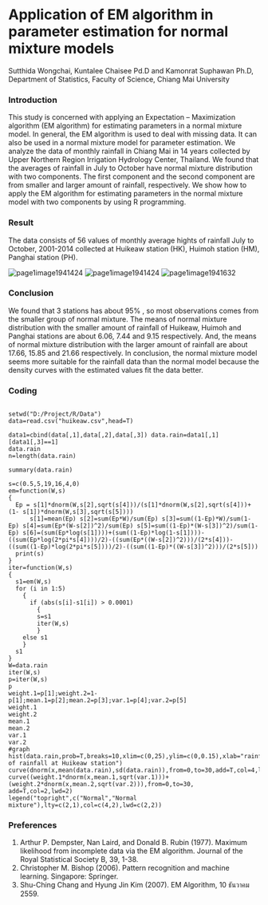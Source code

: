 # Application of EM algorithm in parameter estimation for normal mixture models
Sutthida Wongchai, Kuntalee Chaisee Pd.D and Kamonrat Suphawan Ph.D, Department of Statistics, Faculty of Science, Chiang Mai University



### Introduction

This study is concerned with applying an Expectation – Maximization algorithm (EM algorithm) for estimating parameters in a normal mixture model. In general, the EM algorithm is used to deal with missing data. It can also be used in a normal mixture model for parameter estimation. We analyze the data of monthly rainfall in Chiang Mai in 14 years collected by Upper Northern Region Irrigation Hydrology Center, Thailand. We found that the averages of rainfall in July to October have normal mixture distribution with two components. The first component and the second component are from smaller and larger amount of rainfall, respectively. We show how to apply the EM algorithm for estimating parameters in the normal mixture model with two components by using R programming. 

### Result
The data consists of 56 values of monthly average hights of rainfall July to October, 2001-2014 collected at Huikeaw station (HK), Huimoh station (HM), Panghai station (PH). 

![page1image1941424](https://github.com/jjustjeep/Projects/assets/160230541/4fe727fd-65aa-4da4-a0b0-59305e3834b5)
![page1image1941424](https://github.com/jjustjeep/Projects/assets/160230541/dfd11775-2a5c-429e-9c79-3e6af1911242)
![page1image1941632](https://github.com/jjustjeep/Projects/assets/160230541/2314b996-963c-4091-ac6b-7f3636f269f7)

### Conclusion
We found that 3 stations has about 95% , so most observations comes from the smaller group of normal mixture. The means of normal mixture distribution with the smaller amount of rainfall of Huikeaw, Huimoh and Panghai stations are about 6.06, 7.44 and 9.15 respectively. And, the means of normal mixture distribution with the larger amount of rainfall are about 17.66, 15.85 and 21.66 respectively. 
In conclusion, the normal mixture model seems more suitable for the rainfall data than the normal model because the density curves with the estimated values fit the data better.

### Coding
```@author: Sutthida Wongchai

setwd("D:/Project/R/Data") 
data=read.csv("huikeaw.csv",head=T) 

data1=cbind(data[,1],data[,2],data[,3]) data.rain=data1[,1][data1[,3]==1] 
data.rain 
n=length(data.rain) 

summary(data.rain) 

s=c(0.5,5,19,16,4,0) 
em=function(W,s) 
{ 
  Ep = s[1]*dnorm(W,s[2],sqrt(s[4]))/(s[1]*dnorm(W,s[2],sqrt(s[4]))+(1- s[1])*dnorm(W,s[3],sqrt(s[5]))) 
      s[1]=mean(Ep) s[2]=sum(Ep*W)/sum(Ep) s[3]=sum((1-Ep)*W)/sum(1-Ep) s[4]=sum(Ep*(W-s[2])^2)/sum(Ep) s[5]=sum((1-Ep)*(W-s[3])^2)/sum(1-Ep) s[6]=(sum(Ep*log(s[1])))+(sum((1-Ep)*log(1-s[1])))-((sum(Ep*log(2*pi*s[4])))/2)-((sum(Ep*((W-s[2])^2)))/(2*s[4]))-((sum((1-Ep)*log(2*pi*s[5])))/2)-((sum((1-Ep)*((W-s[3])^2)))/(2*s[5])) 
  print(s) 
} 
iter=function(W,s) 
{ 
  s1=em(W,s) 
  for (i in 1:5) 
    { 
      if (abs(s[i]-s1[i]) > 0.0001) 
        { 
        s=s1 
        iter(W,s) 
        } 
    else s1 
    } 
  s1 
} 
W=data.rain 
iter(W,s) 
p=iter(W,s) 
p 
weight.1=p[1];weight.2=1-p[1];mean.1=p[2];mean.2=p[3];var.1=p[4];var.2=p[5] 
weight.1 
weight.2 
mean.1 
mean.2 
var.1 
var.2 
#graph hist(data.rain,prob=T,breaks=10,xlim=c(0,25),ylim=c(0,0.15),xlab="rainfall(mm.)",main="Histogram of rainfall at Huikeaw station") 
curve(dnorm(x,mean(data.rain),sd(data.rain)),from=0,to=30,add=T,col=4,lwd=2,lty=2) 
curve((weight.1*dnorm(x,mean.1,sqrt(var.1)))+(weight.2*dnorm(x,mean.2,sqrt(var.2))),from=0,to=30, add=T,col=2,lwd=2) 
legend("topright",c("Normal","Normal mixture"),lty=c(2,1),col=c(4,2),lwd=c(2,2)) 
```


### Preferences
1. Arthur P. Dempster, Nan Laird, and Donald B. Rubin (1977). Maximum likelihood from incomplete data via the EM algorithm. Journal of the Royal Statistical Society B, 39, 1-38. 
2. Christopher M. Bishop (2006). Pattern recognition and machine learning. Singapore: Springer. 
3. Shu-Ching Chang and Hyung Jin Kim (2007). EM Algorithm, 10 ธันวาคม 2559.
